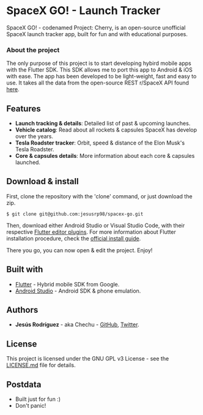 # SpaceX GO! - Launch Tracker
SpaceX GO! - codenamed Project: Cherry, is an open-source unofficial SpaceX launch tracker app, built for fun and with educational purposes. 

### About the project
The only purpose of this project is to start developing hybird mobile apps with the Flutter SDK. This SDK allows me to port this app to Android & iOS with ease. The app has been developed to be light-weight, fast and easy to use. It takes all the data from the open-source REST r/SpaceX API found [here](https://github.com/r-spacex/SpaceX-API).

## Features
* **Launch tracking & details**: Detailed list of past & upcoming launches.
* **Vehicle catalog**: Read about all rockets & capsules SpaceX has develop over the years.
* **Tesla Roadster tracker**: Orbit, speed & distance of the Elon Musk's Tesla Roadster.
* **Core & capsules details**: More information about each core & capsules launched.

## Download & install
First, clone the repository with the 'clone' command, or just download the zip.

```
$ git clone git@github.com:jesusrp98/spacex-go.git
```

Then, download either Android Studio or Visual Studio Code, with their respective [Flutter editor plugins](https://flutter.io/get-started/editor/). For more information about Flutter installation procedure, check the [official install guide](https://flutter.io/get-started/install/).

There you go, you can now open & edit the project. Enjoy!

## Built with
* [Flutter](https://flutter.io/) - Hybrid mobile SDK from Google.
* [Android Studio](https://developer.android.com/studio/index.html/) - Android SDK & phone emulation.

## Authors
* **Jesús Rodríguez** - aka Chechu - [GitHub](https://github.com/jesusrp98), [Twitter](https://twitter.com/jesusrp98).

## License
This project is licensed under the GNU GPL v3 License - see the [LICENSE.md](LICENSE.md) file for details.

## Postdata
* Built just for fun :)
* Don't panic!
